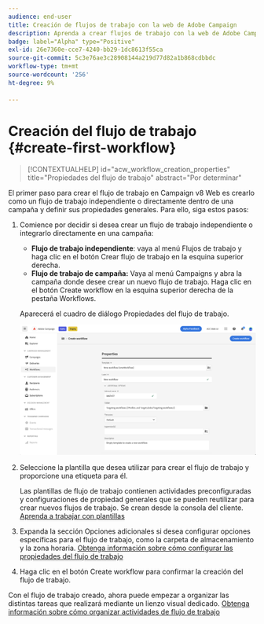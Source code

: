 ```yaml
---
audience: end-user
title: Creación de flujos de trabajo con la web de Adobe Campaign
description: Aprenda a crear flujos de trabajo con la web de Adobe Campaign
badge: label="Alpha" type="Positive"
exl-id: 26e7360e-cce7-4240-bb29-1dc8613f55ca
source-git-commit: 5c3e76ae3c28908144a219d77d82a1b868cdbbdc
workflow-type: tm+mt
source-wordcount: '256'
ht-degree: 9%

---
```



# Creación del flujo de trabajo {#create-first-workflow}

>[!CONTEXTUALHELP]
>id="acw_workflow_creation_properties"
>title="Propiedades del flujo de trabajo"
>abstract="Por determinar"

El primer paso para crear el flujo de trabajo en Campaign v8 Web es crearlo como un flujo de trabajo independiente o directamente dentro de una campaña y definir sus propiedades generales. Para ello, siga estos pasos:

1. Comience por decidir si desea crear un flujo de trabajo independiente o integrarlo directamente en una campaña:

   * **Flujo de trabajo independiente**: vaya al menú Flujos de trabajo y haga clic en el botón Crear flujo de trabajo en la esquina superior derecha.
   * **Flujo de trabajo de campaña:** Vaya al menú Campaigns y abra la campaña donde desee crear un nuevo flujo de trabajo. Haga clic en el botón Create workflow en la esquina superior derecha de la pestaña Workflows.

   Aparecerá el cuadro de diálogo Propiedades del flujo de trabajo.

   ![](assets/workflow-create.png)

1. Seleccione la plantilla que desea utilizar para crear el flujo de trabajo y proporcione una etiqueta para él.

   Las plantillas de flujo de trabajo contienen actividades preconfiguradas y configuraciones de propiedad generales que se pueden reutilizar para crear nuevos flujos de trabajo. Se crean desde la consola del cliente. [Aprenda a trabajar con plantillas](https://experienceleague.adobe.com/docs/campaign/automation/workflows/introduction/build-a-workflow.html#workflow-templates)

1. Expanda la sección Opciones adicionales si desea configurar opciones específicas para el flujo de trabajo, como la carpeta de almacenamiento y la zona horaria. [Obtenga información sobre cómo configurar las propiedades del flujo de trabajo](workflow-settings.md)

1. Haga clic en el botón Create workflow para confirmar la creación del flujo de trabajo.

Con el flujo de trabajo creado, ahora puede empezar a organizar las distintas tareas que realizará mediante un lienzo visual dedicado. [Obtenga información sobre cómo organizar actividades de flujo de trabajo](orchestrate-activities.md)
